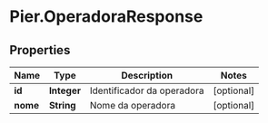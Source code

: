 # Pier.OperadoraResponse

## Properties
Name | Type | Description | Notes
------------ | ------------- | ------------- | -------------
**id** | **Integer** | Identificador da operadora | [optional] 
**nome** | **String** | Nome da operadora | [optional] 


